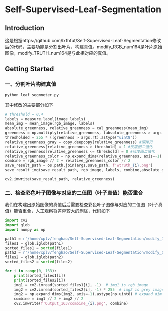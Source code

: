 # Self-Supervised-Leaf-Segmentation

## Introduction

​	这是根据https://github.com/lxfhfut/Self-Supervised-Leaf-Segmentation修改后的代码，主要功能是分割出叶片，构建真值。modify_RGB_num164是叶片原始图像，modify_TRUTH_num164是与此相对应的真值。

## Getting Started

### 一、分割叶片构建真值

```
python leaf_segmneter.py
```

其中修改的主要部分如下

```python
# threshold = 0.4
labels = measure.label(image_labels)
mean_img = mean_image(rgb_image, labels)
absolute_greenness, relative_greenness = cal_greenness(mean_img)
greenness = np.multiply(relative_greenness, (absolute_greenness > args.at).astype(np.float64))
thresholded = 255 * ((greenness > args.rt).astype("uint8"))
relative_greenness_gray = copy.deepcopy(relative_greenness) #深拷贝
relative_greenness[relative_greenness > threshold] = 1 #灰度图二值化
relative_greenness[relative_greenness <= threshold] = 0 #灰度图二值化
relative_greenness_color = np.expand_dims(relative_greenness, axis=-1).astype(np.uint8) # 扩展为三通道
combine = rgb_image // 2 + relative_greenness_color // 2
save_result_path = os.path.join(args.save_path, f'wtruth_{i}.png')
save_result_img(save_result_path, rgb_image, labels, combine,absolute_greenness, relative_greenness_gray, thresholded)

cv2.imwrite(save_result_path, relative_greenness)
```

### 二、检查彩色叶子图像与对应的二值图（叶子真值）能否重合

我们在构建出原始图像的真值后后需要检查彩色叶子图像与对应的二值图（叶子真值）能否重合，人工观察将差异较大的删除，代码如下

```python
import cv2
import glob
import numpy as np

path1 = r'/home/xplv/fenghao/Self-Supervised-Leaf-Segmentation/modify_Input_num164/img_*.jpg'
files1 = glob.iglob(path1)
sorted_files1 = sorted(files1)
path2 = r'/home/xplv/fenghao/Self-Supervised-Leaf-Segmentation/modify_Output_num164/truth_*.png'
files2 = glob.iglob(path2)
sorted_files2 = sorted(files2)

for i in range(0, 163):
    print(sorted_files1[i])
    print(sorted_files2[i])
    img1 = cv2.imread(sorted_files1[i], -1)  # img1 is rgb image
    img2 = cv2.imread(sorted_files2[i], -1) * 255  # img2 is grey image
    img2 = np.expand_dims(img2, axis=-1).astype(np.uint8) # expand dim
    combine = img1 // 2 + img2 // 2
    cv2.imwrite(f'Output_163/combine_{i}.png', combine)
```

